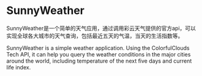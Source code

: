 # SunnyWeather
SunnyWeather是一个简单的天气应用，通过调用彩云天气提供的官方api，可以实现全球各大城市的天气查询，包括最近五天的气温，当天的生活指数等。

SunnyWeather is a simple weather application. Using the ColorfulClouds Tech API, it can help you query the weather conditions in the major cities around the world, including temperature of the next five days and current life index.